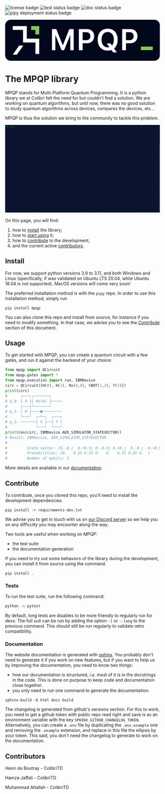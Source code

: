 ![license badge](https://img.shields.io/github/license/ColibrITD-SAS/mpqp)
![test status badge](https://img.shields.io/github/actions/workflow/status/ColibrITD-SAS/mpqp/mpqp_dev.yml?branch=dev) 
![doc status badge](https://img.shields.io/github/actions/workflow/status/ColibrITD-SAS/mpqp/doc?label=doc)
![pipy deployment status badge](https://img.shields.io/github/actions/workflow/status/ColibrITD-SAS/mpqp/pipy?label=pipy)

![mpqp logo](resources/dark-logo.svg)

# The MPQP library

MPQP stands for Multi-Platform Quantum Programming. It is a python library we at
Colibri felt the need for but couldn't find a solution. We are working on
quantum algorithms, but until now, there was no good solution to study quantum
algorithms across devices, compares the devices, etc...

MPQP is thus the solution we bring to the community to tackle this problem.

![mpqp examples](resources/mpqp-usage.gif)

On this page, you will find:

1. how to [install](#install) the library;
2. how to [start using](#usage) it;
3. how to [contribute](#contribute) to the development;
4. and the current active [contributors](#contributors).

## Install

For now, we support python versions 3.9 to 3.11, and both Windows and Linux
(specifically, if was validated on Ubuntu LTS 20.04, while Ubuntu 18.04 is not
supported). MacOS versions will come very soon!

The preferred installation method is with the `pipy` repo. In order to use this
installation method, simply run

```
pip install mpqp
```

You can also clone this repo and install from source, for instance if you need
to modify something. In that case, we advise you to see the
[Contribute](#contribute) section of this document.

## Usage

To get started with MPQP, you can create a quantum circuit with a few gates, and
run it against the backend of your choice:

```py
from mpqp import QCircuit
from mpqp.gates import *
from mpqp.execution import run, IBMDevice
circ = QCircuit([H(0), H(1), Rx(0,0), CNOT(1,2), Y(2)])
print(circ)
#      ┌───┐┌───────┐
# q_0: ┤ H ├┤ Rx(0) ├─────
#      ├───┤└───────┘
# q_1: ┤ H ├────■─────────
#      └───┘  ┌─┴─┐  ┌───┐
# q_2: ───────┤ X ├──┤ Y ├
#             └───┘  └───┘
print(run(circ, IBMDevice.AER_SIMULATOR_STATEVECTOR))
# Result: IBMDevice, AER_SIMULATOR_STATEVECTOR
#
#         State vector: [0.-0.j  0.+0.5j 0.-0.5j 0.+0.j  0.-0.j  0.+0.5j 0.-0.5j 0.+0.j ]
#         Probabilities: [0.   0.25 0.25 0.   0.   0.25 0.25 0.  ]
#         Number of qubits: 3
```

More details are available in our [documentation](https://mpqpdoc.colibri-quantum.com).

## Contribute

To contribute, once you cloned this repo, you'll need to install the development
dependencies.

```
pip install -r requirements-dev.txt
```

We advise you to get in touch with us on
[our Discord server](https://discord.gg/yyukutWbzf) so we help you on any
difficulty you may encounter along the way.

Two tools are useful when working on MPQP:

- the test suite
- the documentation generation

If you need to try out some behaviors of the library during the development, you
can install it from source using the command.

```
pip install .
```

### Tests

To run the test suite, run the following command:

```sh
python -m pytest
```

By default, long tests are disables to be more friendly to regularly run for
devs. The full suit can be run by adding the option `-l` or `--long` to the
previous command. This should still be run regularly to validate retro
compatibility.

<!-- 3M-TODO: add doctest for doc testing and tox for multiversions testing -->

### Documentation

The website documentation is generated with
[sphinx](https://www.sphinx-doc.org/en/master/index.html). You probably don't
need to generate it if you work on new features, but if you want to help us by
improving the documentation, you need to know two things:

- how our documentation is structured, _i.e._ most of it is in the docstrings in
  the code. This is done on purpose to keep code and documentation close
  together.
- you only need to run one command to generate the documentation:

```
sphinx-build -b html docs build
```

The changelog is generated from github's versions section. For this to work, you
need to get a github token with public repo read right and save is as an
environment variable with the key `SPHINX_GITHUB_CHANGELOG_TOKEN`.
Alternatively, you can create a `.env` file by duplicating the `.env.example`
one and removing the `.example` extension, and replace in this file the ellipsis
by your token. This said, you don't need the changelog to generate to work on
the documentation.

## Contributors

Henri de Boutray - ColibriTD

Hamza Jaffali - ColibriTD

Muhammad Attallah - ColibriTD
